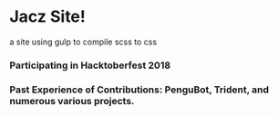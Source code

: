 # Jacz Site!

<p> a site using gulp to compile scss to css </p>

### Participating in Hacktoberfest 2018
### Past Experience of Contributions: PenguBot, Trident, and numerous various projects.
